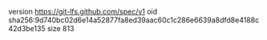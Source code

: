 version https://git-lfs.github.com/spec/v1
oid sha256:9d740bc02d6e14a52877fa8ed39aac60c1c286e6639a8dfd8e4188c42d3be135
size 813
